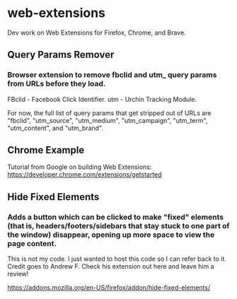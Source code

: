 # web-extensions
Dev work on Web Extensions for Firefox, Chrome, and Brave. 

## Query Params Remover
### Browser extension to remove fbclid and utm_ query params from URLs before they load.
FBclid - Facebook Click Identifier.
utm - Urchin Tracking Module. 

For now, the full list of query params that get stripped out of URLs are "fbclid", "utm_source", "utm_medium", "utm_campaign", "utm_term", "utm_content", and "utm_brand".

## Chrome Example
Tutorial from Google on building Web Extensions: https://developer.chrome.com/extensions/getstarted

## Hide Fixed Elements
### Adds a button which can be clicked to make "fixed" elements (that is, headers/footers/sidebars that stay stuck to one part of the window) disappear, opening up more space to view the page content.
This is not my code. I just wanted to host this code so I can refer back to it.
Credit goes to Andrew F. Check his extension out here and leave him a review!

https://addons.mozilla.org/en-US/firefox/addon/hide-fixed-elements/